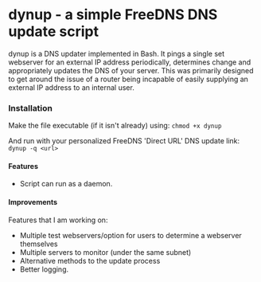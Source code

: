 # dynup - a simple FreeDNS DNS update script

dynup is a DNS updater implemented in Bash. It pings a single set webserver for an external IP address periodically, determines change and appropriately updates the DNS of your server. This was primarily designed to get around the issue of a router being incapable of easily supplying an external IP address to an internal user. 

### Installation
Make the file executable (if it isn't already) using:
`chmod +x dynup`

And run with your personalized FreeDNS 'Direct URL' DNS update link:
`dynup -q <url>`

#### Features

  - Script can run as a daemon.

#### Improvements
Features that I am working on:

  - Multiple test webservers/option for users to determine a webserver themselves
  - Multiple servers to monitor (under the same subnet)
  - Alternative methods to the update process 
  - Better logging. 
